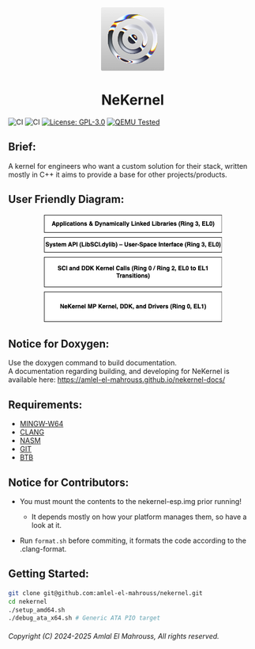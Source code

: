 <!-- Read Me of NeKernel -->

<div align="center">
  <img src="meta/png/nekernel.png" alt="Logo" width="128"/>
  <h1>NeKernel</h1>
</div>

![CI](https://github.com/amlel-el-mahrouss/nekernel/actions/workflows/boot-pio.yml/badge.svg)
![CI](https://github.com/amlel-el-mahrouss/nekernel/actions/workflows/kernel-ahci.yml/badge.svg)
[![License: GPL-3.0](https://img.shields.io/badge/license-GPL--3.0-blue.svg)](LICENSE)
[![QEMU Tested](https://img.shields.io/badge/QEMU-Tested-success)](#)

## Brief:

A kernel for engineers who want a custom solution for their stack, written mostly in C++ it aims to provide a base for other projects/products.

## User Friendly Diagram:

<div align="center">
  <img src="docs/svg/OS_DESIGN.png" alt="Diagram"/>
</div>

## Notice for Doxygen:

Use the doxygen command to build documentation.
<br/>
A documentation regarding building, and developing for NeKernel is available here: https://amlel-el-mahrouss.github.io/nekernel-docs/

## Requirements:

- [MINGW-W64](https://www.mingw-w64.org/)
- [CLANG](https://clang.llvm.org/)
- [NASM](https://nasm.us/)
- [GIT](https://git-scm.com/)
- [BTB](https://github.com/amlel-el-mahrouss/btb)

## Notice for Contributors:

- You must mount the contents to the nekernel-esp.img prior running!
    - It depends mostly on how your platform manages them, so have a look at it.

- Run `format.sh` before commiting, it formats the code according to the .clang-format.

## Getting Started:

```sh
git clone git@github.com:amlel-el-mahrouss/nekernel.git
cd nekernel
./setup_amd64.sh
./debug_ata_x64.sh # Generic ATA PIO target
```

###### Copyright (C) 2024-2025 Amlal El Mahrouss, All rights reserved.
